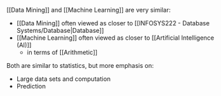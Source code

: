 [[Data Mining]] and [[Machine Learning]] are very similar:
- [[Data Mining]] often viewed as closer to [[INFOSYS222 - Database Systems/Database|Database]]
- [[Machine Learning]] often viewed as closer to [[Artificial Intelligence (AI)]]
	- in terms of [[Arithmetic]]

Both are similar to statistics, but more emphasis on:
- Large data sets and computation
- Prediction